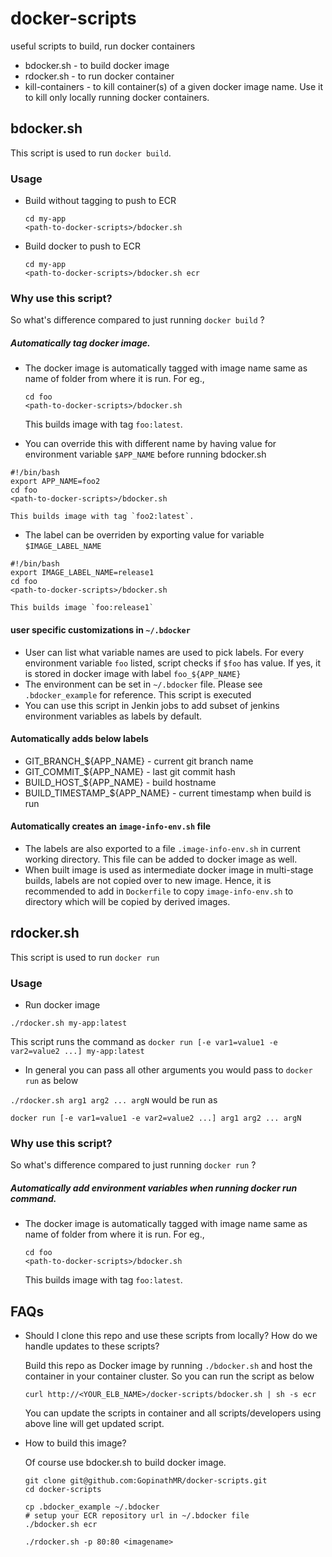# docker-scripts
useful scripts to build, run docker containers

* bdocker.sh - to build docker image
* rdocker.sh - to run docker container
* kill-containers - to kill container(s) of a given docker image name. Use it to kill only locally running docker containers.

## bdocker.sh
This script is used to run `docker build`.

### Usage
	
* Build without tagging to push to ECR
	
	```
	cd my-app
	<path-to-docker-scripts>/bdocker.sh 
	```
	
* Build docker to push to ECR
	
	```
	cd my-app
	<path-to-docker-scripts>/bdocker.sh ecr
	```
	
### Why use this script?

So what's difference compared to just running `docker build` ?	
##### Automatically tag docker image.
* The docker image is automatically tagged with image name same as name of folder from where it is run.
	For eg.,
	
	```
	cd foo
	<path-to-docker-scripts>/bdocker.sh
	```
	This builds image with tag `foo:latest`.
	
* You can override this with different name by having value for environment variable `$APP_NAME` before running bdocker.sh

```
#!/bin/bash
export APP_NAME=foo2
cd foo
<path-to-docker-scripts>/bdocker.sh
```
	This builds image with tag `foo2:latest`.

* The label can be overriden by exporting value for variable `$IMAGE_LABEL_NAME`

```
#!/bin/bash
export IMAGE_LABEL_NAME=release1
cd foo
<path-to-docker-scripts>/bdocker.sh
```

	This builds image `foo:release1`
	
#### user specific customizations in `~/.bdocker`

* User can list what variable names are used to pick labels. For every environment variable `foo` listed, script checks if `$foo` has value. If yes, it is stored in docker image with label `foo_${APP_NAME}` 
* The environment can be set in `~/.bdocker` file. Please see `.bdocker_example` for reference.  This script is executed 
* You can use this script in Jenkin jobs to add subset of jenkins environment variables as labels by default.

#### Automatically adds below labels
* GIT_BRANCH\_${APP_NAME} - current git branch name
* GIT_COMMIT\_${APP_NAME} - last git commit hash
* BUILD_HOST\_${APP_NAME} - build hostname
* BUILD_TIMESTAMP\_${APP_NAME} - current timestamp when build is run

#### Automatically creates an `image-info-env.sh` file
* The labels are also exported to a file `.image-info-env.sh` in current working directory. This file can be added to docker image as well.
* When built image is used as intermediate docker image in multi-stage builds, labels are not copied over to new image. Hence, it is recommended to add in `Dockerfile` to copy `image-info-env.sh` to directory which will be copied by derived images.

## rdocker.sh

This script is used to run `docker run`

### Usage

* Run docker image

```
./rdocker.sh my-app:latest
```

This script runs the command as
`docker run [-e var1=value1 -e var2=value2 ...] my-app:latest`

* In general you can pass all other arguments you would pass to `docker run` as below

`./rdocker.sh arg1 arg2 ... argN` would be run as

`docker run [-e var1=value1 -e var2=value2 ...] arg1 arg2 ... argN`

### Why use this script?

So what's difference compared to just running `docker run` ?

##### Automatically add environment variables when running docker run command.
* The docker image is automatically tagged with image name same as name of folder from where it is run.
	For eg.,
	
	```
	cd foo
	<path-to-docker-scripts>/bdocker.sh
	```
	This builds image with tag `foo:latest`.


## FAQs

* Should I clone this repo and use these scripts from locally? How do we handle updates to these scripts?

	Build this repo as Docker image by running `./bdocker.sh` and host the container in your container cluster. So you can run the script as below
	
	`curl http://<YOUR_ELB_NAME>/docker-scripts/bdocker.sh | sh -s ecr`

	You can update the scripts in container and all scripts/developers using above line will get updated script.
	
* How to build this image?
	
	Of course use bdocker.sh to build docker image.
	
	```
	git clone git@github.com:GopinathMR/docker-scripts.git
	cd docker-scripts
	
	cp .bdocker_example ~/.bdocker
	# setup your ECR repository url in ~/.bdocker file
	./bdocker.sh ecr
	
	./rdocker.sh -p 80:80 <imagename>
	```